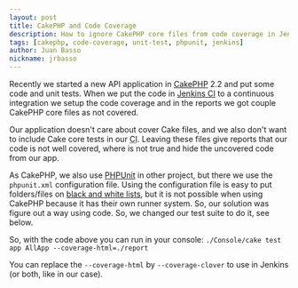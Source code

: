 ```yaml
---
layout: post
title: CakePHP and Code Coverage
description: How to ignore CakePHP core files from code coverage in Jenkins when testing the application.
tags: [cakephp, code-coverage, unit-test, phpunit, jenkins]
author: Juan Basso
nickname: jrbasso
---
```


Recently we started a new API application in [CakePHP](http://www.cakephp.org) 2.2 and put some code and unit tests.
When we put the code in [Jenkins CI](http://jenkins-ci.org/) to a continuous integration we setup the code coverage
and in the reports we got couple CakePHP core files as not covered.

Our application doesn't care about cover Cake files, and we also don't want to include Cake core tests in our
<acronym title="Continuous Integration">CI</acronym>. Leaving these files give reports that our code is not well covered,
where is not true and hide the uncovered code from our app.

As CakePHP, we also use [PHPUnit](http://www.phpunit.de) in other project, but there we use the `phpunit.xml`
configuration file. Using the configuration file is easy to put folders/files on
[black and white lists](http://www.phpunit.de/manual/current/en/code-coverage-analysis.html), but it is not possible when
using CakePHP because it has their own runner system. So, our solution was figure out a way using code. So, we changed our
test suite to do it, see below.

<script type="text/javascript" src="https://gist.github.com/3260166.js"> </script>

So, with the code above you can run in your console: `./Console/cake test app AllApp --coverage-html=./report`

You can replace the `--coverage-html` by `--coverage-clover` to use in Jenkins (or both, like in our case).